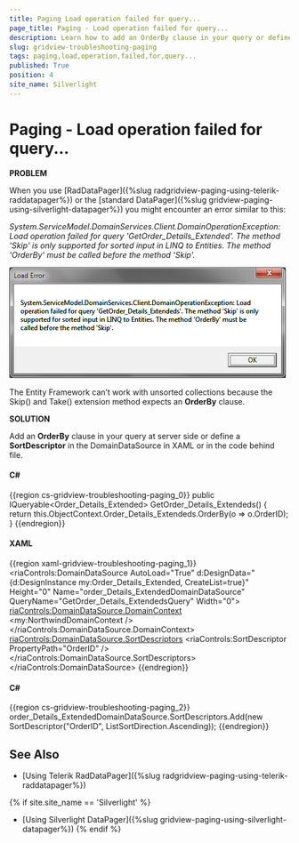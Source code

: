 ```yaml
---
title: Paging Load operation failed for query...
page_title: Paging - Load operation failed for query...
description: Learn how to add an OrderBy clause in your query or define a SortDescriptor to avoid failed page load operation in Telerik's {{ site.framework_name }} DataGrid. 
slug: gridview-troubleshooting-paging
tags: paging,load,operation,failed,for,query...
published: True
position: 4
site_name: Silverlight
---
```


# Paging - Load operation failed for query...

__PROBLEM__

When you use [RadDataPager]({%slug radgridview-paging-using-telerik-raddatapager%}) or the [standard DataPager]({%slug gridview-paging-using-silverlight-datapager%}) you might encounter an error similar to this:

*System.ServiceModel.DomainServices.Client.DomainOperationException: Load operation failed for query 'GetOrder_Details_Extended'. The method 'Skip' is only supported for sorted input in LINQ to Entities. The method 'OrderBy' must be called before the method 'Skip'.*

![Telerik {{ site.framework_name }} DataGrid troubleshoot paging](images/gridview_troubleshoot_paging.png)

The Entity Framework can’t work with unsorted collections because the Skip() and Take() extension method expects an __OrderBy__ clause. 

__SOLUTION__

Add an __OrderBy__ clause in your query at server side or define a __SortDescriptor__ in the DomainDataSource in XAML or in the code behind file. 

#### __C#__

{{region cs-gridview-troubleshooting-paging_0}}
	public IQueryable<Order_Details_Extended> GetOrder_Details_Extendeds()
	{
	    return this.ObjectContext.Order_Details_Extendeds.OrderBy(o => o.OrderID);
	}
{{endregion}}

#### __XAML__

{{region xaml-gridview-troubleshooting-paging_1}}
	<riaControls:DomainDataSource AutoLoad="True" 
	                            d:DesignData="{d:DesignInstance my:Order_Details_Extended, CreateList=true}" 
	                            Height="0"
	                            Name="order_Details_ExtendedDomainDataSource" 
	                            QueryName="GetOrder_Details_ExtendedsQuery" Width="0">
	    <riaControls:DomainDataSource.DomainContext>
	        <my:NorthwindDomainContext />
	    </riaControls:DomainDataSource.DomainContext>
	    <riaControls:DomainDataSource.SortDescriptors>
	        <riaControls:SortDescriptor PropertyPath="OrderID" />
	    </riaControls:DomainDataSource.SortDescriptors>
	</riaControls:DomainDataSource>
{{endregion}}

#### __C#__

{{region cs-gridview-troubleshooting-paging_2}}
	order_Details_ExtendedDomainDataSource.SortDescriptors.Add(new SortDescriptor("OrderID", ListSortDirection.Ascending));
{{endregion}}

## See Also

 * [Using Telerik RadDataPager]({%slug radgridview-paging-using-telerik-raddatapager%})
 
{% if site.site_name == 'Silverlight' %}
 * [Using Silverlight DataPager]({%slug gridview-paging-using-silverlight-datapager%})
{% endif %}
